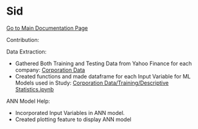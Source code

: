 # Sid

[Go to Main Documentation Page](../Documentation)

Contribution:

  Data Extraction:
  - Gathered Both Training and Testing Data from Yahoo Finance for each company: [Corporation Data](https://github.com/tia-kun/stock-price-prediction-model/tree/main/Corporation%20Data)
  - Created functions and made dataframe for each Input Variable for ML Models used in Study: [Corporation Data/Training/Descriptive Statistics.ipynb](https://github.com/tia-kun/stock-price-prediction-model/blob/main/Corporation%20Data/Training%20Data/Descriptive%20Statistics.ipynb)


  ANN Model Help:
  - Incorporated Input Variables in ANN model.
  - Created plotting feature to display ANN model
